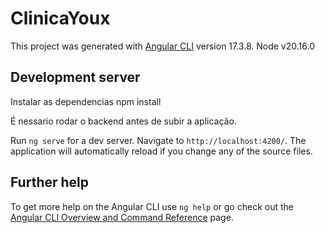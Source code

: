 # ClinicaYoux

This project was generated with [Angular CLI](https://github.com/angular/angular-cli) version 17.3.8.
Node v20.16.0

## Development server
Instalar as dependencias 
npm install 

É nessario rodar o backend antes de subir a aplicação. <br>

Run `ng serve` for a dev server. Navigate to `http://localhost:4200/`. The application will automatically reload if you change any of the source files.



## Further help

To get more help on the Angular CLI use `ng help` or go check out the [Angular CLI Overview and Command Reference](https://angular.io/cli) page.
